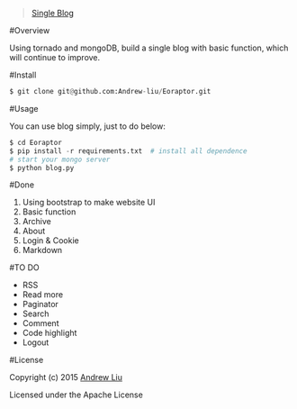 

> [Single Blog](http://andrewliu.in)

#Overview

Using tornado and mongoDB, build a single blog with basic function, which will continue to improve.

#Install 

```py
$ git clone git@github.com:Andrew-liu/Eoraptor.git
```

#Usage

You can use blog simply, just to do below:

```py
$ cd Eoraptor
$ pip install -r requirements.txt  # install all dependence
# start your mongo server
$ python blog.py
```



#Done

1. Using bootstrap to make website UI
2. Basic function
3. Archive
4. About
5. Login & Cookie
6. Markdown

#TO DO

- RSS
- Read more
- Paginator
- Search
- Comment
- Code highlight
- Logout


#License

Copyright (c) 2015 [Andrew Liu](http://andrewliu.in)

Licensed under the Apache License

